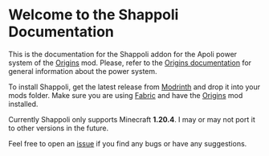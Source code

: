 # Welcome to the Shappoli Documentation

This is the documentation for the Shappoli addon for the Apoli power system of the [Origins](https://modrinth.com/mod/origins) mod. Please, refer to the [Origins documentation](https://origins.readthedocs.io/en/latest/) for general information about the power system.

To install Shappoli, get the latest release from [Modrinth](https://modrinth.com/mod/shappoli) and drop it into your mods folder. Make sure you are using [Fabric](https://fabricmc.net/use/) and have the [Origins](https://modrinth.com/mod/origins) mod installed.

Currently Shappoli only supports Minecraft **1.20.4**. I may or may not port it to other versions in the future.

Feel free to open an [issue](https://github.com/shap-po/shappoli/issues) if you find any bugs or have any suggestions.
